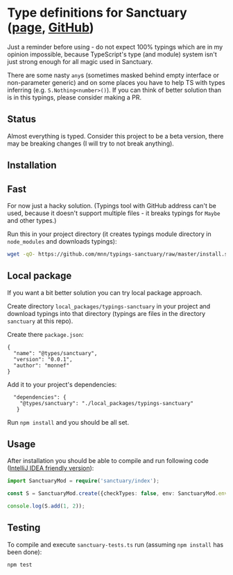 Type definitions for Sanctuary ([page](https://sanctuary.js.org/), [GitHub](https://github.com/sanctuary-js/sanctuary))
====================================================

Just a reminder before using - do not expect 100% typings which are in my opinion impossible, because TypeScript's type (and module) system isn't just strong enough for all magic used in Sanctuary.

There are some nasty `any`s (sometimes masked behind empty interface or non-parameter generic) and on some places you have to help TS with types inferring (e.g. `S.Nothing<number>()`).  If you can think of better solution than is in this typings, please consider making a PR.

Status
-----

Almost everything is typed. Consider this project to be a beta version, there may be breaking changes (I will try to not break anything).

Installation
-----------

Fast
----

For now just a hacky solution. (Typings tool with GitHub address can't be used, because it doesn't support multiple files - it breaks typings for `Maybe` and other types.)

Run this in your project directory (it creates typings module directory in `node_modules` and downloads typings):

```bash
wget -qO- https://github.com/mnn/typings-sanctuary/raw/master/install.sh | bash -s
```

Local package
----------

If you want a bit better solution you can try local package approach.

Create directory `local_packages/typings-sanctuary` in your project and download typings into that directory (typings are files in the directory `sanctuary` at this repo). 

Create there `package.json`:
```
{
  "name": "@types/sanctuary",
  "version": "0.0.1",
  "author": "monnef"
}
```

Add it to your project's dependencies:

```
  "dependencies": {
    "@types/sanctuary": "./local_packages/typings-sanctuary"
   }
```

Run `npm install` and you should be all set.

Usage
----

After installation you should be able to compile and run following code ([IntelliJ IDEA friendly version](docs/idea_friendly.md)):

```ts
import SanctuaryMod = require('sanctuary/index');

const S = SanctuaryMod.create({checkTypes: false, env: SanctuaryMod.env});

console.log(S.add(1, 2));
```

Testing
------

To compile and execute `sanctuary-tests.ts` run (assuming `npm install` has been done):

```bash
npm test
```
